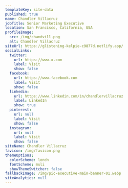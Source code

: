 ```yaml
---
templateKey: site-data
published: true
name: Chandler Villacruz
jobTitle: Senior Marketing Executive
location: San Francisco, California, USA
profileImage:
  src: /img/chandvill.png
  alt: Chandler Villacruz
siteUrl: https://glistening-kelpie-c9877d.netlify.app/
socialLinks:
  twitter:
    url: https://www.x.com
    label: Visit
    show: false
  facebook:
    url: https://www.facebook.com
    label: Visit
    show: false
  linkedin:
    url: https://www.linkedin.com/in/chandlervillacruz
    label: LinkedIn
    show: true
  pinterest:
    url: null
    label: Visit
    show: false
  instagram:
    url: null
    label: Visit
    show: false
siteName: Chandler Villacruz
favicon: /img/favicon.png
themeOptions:
  colorScheme: londn
  fontScheme: muli
  showThemeSwitcher: false
fallbackImage: /img/pic-executive-main-banner-01.webp
siteAnalytics: null
---
```

